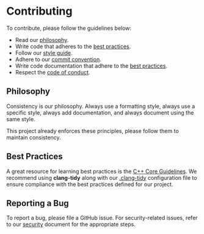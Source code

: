 # Contributing

To contribute, please follow the guidelines below:

- Read our [philosophy](#philosophy).
- Write code that adheres to the [best practices](#best-practices).
- Follow our [style guide](style_guide.md).
- Adhere to our [commit convention](commits.md).
- Write code documentation that adhere to the [best practices](#code_documentation.md).
- Respect the [code of conduct](CODE_OF_CONDUCT.md).

## Philosophy

Consistency is our philosophy. Always use a formatting style, always use a specific style, always add documentation, and always document using the same style.

This project already enforces these principles, please follow them to maintain consistency.

## Best Practices

A great resource for learning best practices is the [C++ Core Guidelines](). We recommend using **clang-tidy** along with our [.clang-tidy](../.clang-tidy) configuration file to ensure compliance with the best practices defined for our project.

## Reporting a Bug

To report a bug, please file a GitHub issue. For security-related issues, refer to our [security](SECURITY.md) document for the appropriate steps.
